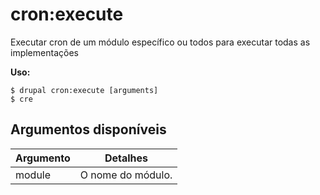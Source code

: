 # cron:execute
Executar cron de um módulo específico ou todos para executar todas as implementações

**Uso:**
```
$ drupal cron:execute [arguments]
$ cre  
```

## Argumentos disponíveis
Argumento | Detalhes
---------|-------------
module | O nome do módulo.

